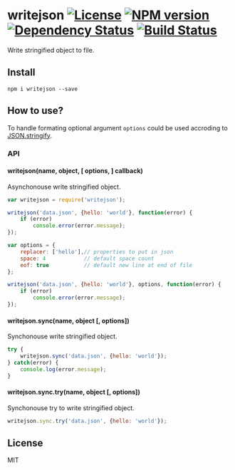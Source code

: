 # writejson [![License][LicenseIMGURL]][LicenseURL] [![NPM version][NPMIMGURL]][NPMURL] [![Dependency Status][DependencyStatusIMGURL]][DependencyStatusURL] [![Build Status][BuildStatusIMGURL]][BuildStatusURL]

Write stringified object to file.

## Install

```
npm i writejson --save
```
## How to use?
To handle formating optional argument `options` could be used accroding to [JSON.stringify][StringifyURL].

### API

#### writejson(name, object, [ options, ] callback)
Asynchonouse write stringified object.

```js
var writejson = require('writejson');

writejson('data.json', {hello: 'world'}, function(error) {
    if (error)
        console.error(error.message);
});

var options = {
    replacer: ['hello'],// properties to put in json
    space: 4            // default space count
    eof: true           // default new line at end of file
};

writejson('data.json', {hello: 'world'}, options, function(error) {
    if (error)
        console.error(error.message);
});

```
#### writejson.sync(name, object [, options])
Synchonouse write stringified object.

```js
try {
    writejson.sync('data.json', {hello: 'world'});
} catch(error) {
    console.log(error.message);
}
```

#### writejson.sync.try(name, object [, options])
Synchonouse try to write stringified object.

```js
writejson.sync.try('data.json', {hello: 'world'});
```

## License

MIT

[StringifyURL]:           https://developer.mozilla.org/en/docs/Web/JavaScript/Reference/Global_Objects/JSON/stringify
[NPMIMGURL]:                https://img.shields.io/npm/v/writejson.svg?style=flat
[BuildStatusIMGURL]:        https://img.shields.io/travis/coderaiser/node-writejson/master.svg?style=flat
[DependencyStatusIMGURL]:   https://img.shields.io/gemnasium/coderaiser/node-writejson.svg?style=flat
[LicenseIMGURL]:            https://img.shields.io/badge/license-MIT-317BF9.svg?style=flat
[NPMURL]:                   https://npmjs.org/package/writejson "npm"
[BuildStatusURL]:           https://travis-ci.org/coderaiser/node-writejson  "Build Status"
[DependencyStatusURL]:      https://gemnasium.com/coderaiser/node-writejson "Dependency Status"
[LicenseURL]:               https://tldrlegal.com/license/mit-license "MIT License"

